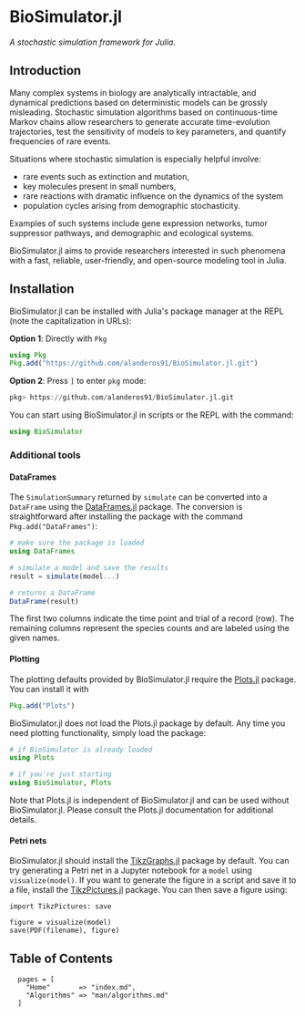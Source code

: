 # BioSimulator.jl

*A stochastic simulation framework for Julia.*

## Introduction

Many complex systems in biology are analytically intractable, and dynamical predictions based on deterministic models can be grossly misleading.
Stochastic simulation algorithms based on continuous-time Markov chains allow researchers to generate accurate time-evolution trajectories, test the sensitivity of models to key parameters, and quantify frequencies of rare events.

Situations where stochastic simulation is especially helpful involve:

- rare events such as extinction and mutation,
- key molecules present in small numbers,
- rare reactions with dramatic influence on the dynamics of the system
- population cycles arising from demographic stochasticity.

Examples of such systems include gene expression networks, tumor suppressor pathways, and demographic and ecological systems.

BioSimulator.jl aims to provide researchers interested in such phenomena with a fast, reliable, user-friendly, and open-source modeling tool in Julia.

## Installation

BioSimulator.jl can be installed with Julia's package manager at the REPL (note the capitalization in URLs):

**Option 1**: Directly with `Pkg`

```julia
using Pkg
Pkg.add("https://github.com/alanderos91/BioSimulator.jl.git")
```

**Option 2**: Press `]` to enter `pkg` mode:

```julia
pkg> https://github.com/alanderos91/BioSimulator.jl.git
```

You can start using BioSimulator.jl in scripts or the REPL with the command:

```julia
using BioSimulator
```

### Additional tools

#### DataFrames

The `SimulationSummary` returned by `simulate` can be converted into a `DataFrame` using the [DataFrames.jl](https://github.com/JuliaData/DataFrames.jl) package.
The conversion is straightforward after installing the package with the command `Pkg.add("DataFrames")`:

```julia
# make sure the package is loaded
using DataFrames

# simulate a model and save the results
result = simulate(model...)

# returns a DataFrame
DataFrame(result)
```

The first two columns indicate the time point and trial of a record (row).
The remaining columns represent the species counts and are labeled using the given names.

#### Plotting

The plotting defaults provided by BioSimulator.jl require the [Plots.jl](https://github.com/JuliaPlots/Plots.jl) package. You can install it with

```julia
Pkg.add("Plots")
```

BioSimulator.jl does not load the Plots.jl package by default.
Any time you need plotting functionality, simply load the package:

```julia
# if BioSimulator is already loaded
using Plots

# if you're just starting
using BioSimulator, Plots
```

Note that Plots.jl is independent of BioSimulator.jl and can be used without BioSimulator.jl.
Please consult the Plots.jl documentation for additional details.

#### Petri nets

BioSimulator.jl should install the [TikzGraphs.jl](https://github.com/sisl/TikzGraphs.jl) package by default.
You can try generating a Petri net in a Jupyter notebook for a `model` using `visualize(model)`.
If you want to generate the figure in a script and save it to a file, install the [TikzPictures.jl](https://github.com/sisl/TikzPictures.jl) package.
You can then save a figure using:

```
import TikzPictures: save

figure = visualize(model)
save(PDF(filename), figure)
```

## Table of Contents

```@contents
  pages = [
    "Home"       => "index.md",
    "Algorithms" => "man/algorithms.md"
  ]
```
